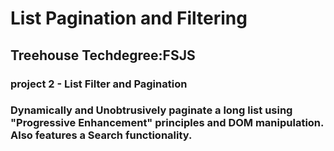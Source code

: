 # List Pagination and Filtering

## Treehouse Techdegree:FSJS 
### project 2 - List Filter and Pagination



### Dynamically and Unobtrusively paginate a long list using "Progressive Enhancement" principles and DOM manipulation. Also features a Search functionality.